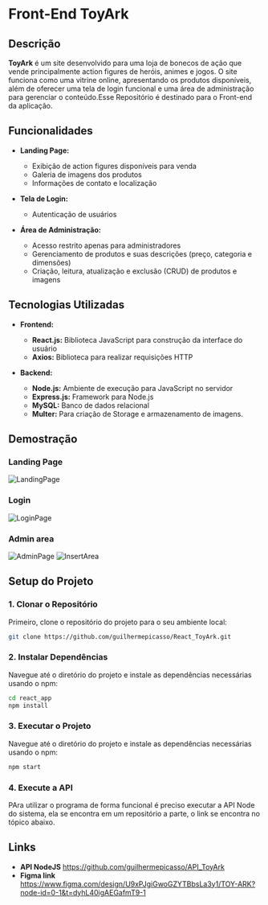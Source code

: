 # Front-End ToyArk

## Descrição
**ToyArk** é um site desenvolvido para uma loja de bonecos de ação que vende principalmente action figures de heróis, animes e jogos. O site funciona como uma vitrine online, apresentando os produtos disponíveis, além de oferecer uma tela de login funcional e uma área de administração para gerenciar o conteúdo.Esse Repositório é destinado para o Front-end da aplicação.

## Funcionalidades
- **Landing Page:**
  - Exibição de action figures disponíveis para venda
  - Galeria de imagens dos produtos
  - Informações de contato e localização

- **Tela de Login:**
  - Autenticação de usuários

- **Área de Administração:**
  - Acesso restrito apenas para administradores
  - Gerenciamento de produtos e suas descrições (preço, categoria e dimensões)
  - Criação, leitura, atualização e exclusão (CRUD) de produtos e imagens

## Tecnologias Utilizadas
- **Frontend:**
  - **React.js:** Biblioteca JavaScript para construção da interface do usuário
  - **Axios:** Biblioteca para realizar requisições HTTP

- **Backend:**
  - **Node.js:** Ambiente de execução para JavaScript no servidor
  - **Express.js:** Framework para Node.js
  - **MySQL:** Banco de dados relacional
  - **Multer:** Para criação de Storage e armazenamento de imagens.

## Demostração

### Landing Page
![LandingPage](https://github.com/user-attachments/assets/4f459223-cd8d-449f-a7e0-54d6e3447556)

### Login
![LoginPage](https://github.com/user-attachments/assets/0a2c3aea-a49c-4987-948a-3e0fd1733972)

### Admin area
![AdminPage](https://github.com/user-attachments/assets/de2960f7-326e-48f9-9978-1256b631ebb8)
![InsertArea](https://github.com/user-attachments/assets/eec0220e-d3da-4682-8f52-a9d871d0b79f)

## Setup do Projeto

### 1. Clonar o Repositório

Primeiro, clone o repositório do projeto para o seu ambiente local:

```bash
git clone https://github.com/guilhermepicasso/React_ToyArk.git
```

### 2. Instalar Dependências

Navegue até o diretório do projeto e instale as dependências necessárias usando o npm:

```bash
cd react_app
npm install
```

### 3. Executar o Projeto

Navegue até o diretório do projeto e instale as dependências necessárias usando o npm:

```bash
npm start
```

### 4. Execute a API

PAra utilizar o programa de forma funcional é preciso executar a API Node do sistema, ela se encontra em um repositório a parte, o link se encontra no tópico abaixo. 


## Links

- **API NodeJS**  https://github.com/guilhermepicasso/API_ToyArk
- **Figma link**  https://www.figma.com/design/U9xPJgiGwoGZYTBbsLa3y1/TOY-ARK?node-id=0-1&t=dyhL40igAEGafmT9-1
